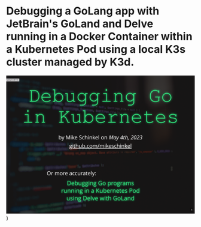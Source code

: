 # Debugging a GoLang app with JetBrain's GoLand and Delve running in a Docker Container within a Kubernetes Pod using a local K3s cluster managed by K3d.  

[![Debugging Go in Kubernetes](images/debugging-go-in-kubernetes.png)](debugging-go-apps-in-k8s.pdf))